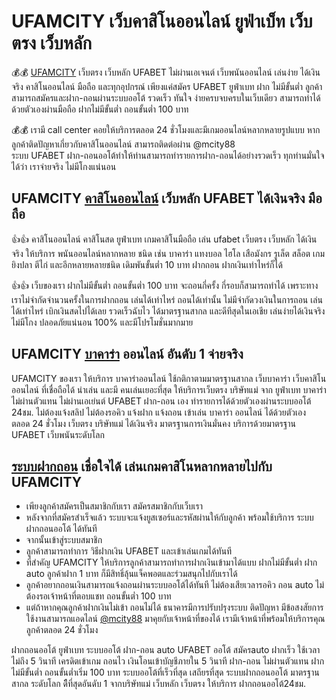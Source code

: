 # UFAMCITY เว็บคาสิโนออนไลน์ ยูฟ่าเบ็ท เว็บตรง เว็บหลัก

💰💰 [UFAMCITY](https://ufamcity.com) เว็บตรง เว็บหลัก UFABET ไม่ผ่านเอเจนต์ เว็บพนันออนไลน์ เล่นง่าย ได้เงินจริง คาสิโนออนไลน์ มือถือ และทุกอุปกรณ์ เพียงแค่สมัคร UFABET ยูฟ่าเบท ฝาก ไม่มีขั้นต่ำ ลูกค้าสามารถสมัครและฝาก-ถอนผ่านระบบออโต้ รวดเร็ว ทันใจ ง่ายครบจบครบในเว็บเดียว สามารถทำได้ด้วยตัวเองผ่านมือถือ ฝากไม่มีขั้นต่ำ ถอนขั้นต่ำ 100 บาท

💰💰 เรามี call center คอยให้บริการตลอด 24 ชั่วโมงและมีเกมออนไลน์หลากหลายรูปแบบ หากลูกค้าติดปัญหาเกี่ยวกับคาสิโนออนไลน์ สามารถติดต่อผ่าน @mcity88  
ระบบ UFABET ฝาก-ถอนออโต้ทำให้ท่านสามารถทำรายการฝาก-ถอนได้อย่างรวดเร็ว ทุกท่านมั่นใจได้ว่า เราจ่ายจริง ไม่มีโกงแน่นอน

## **UFAMCITY** [คาสิโนออนไลน์](https://ufamcity.com) เว็บหลัก UFABET ได้เงินจริง มือถือ

👍👍 คาสิโนออนไลน์ คาสิโนสด ยูฟ่าเบท เกมคาสิโนมือถือ เล่น ufabet เว็บตรง เว็บหลัก ได้เงินจริง ให้บริการ พนันออนไลน์หลากหลาย ชนิด เช่น บาคาร่า แทงบอล ไฮโล เสือมังกร รูเล็ต สล็อต เกมยิงปลา ตีไก่ และอีกหลายหลายชนิด เดิมพันขั้นต่ำ 10 บาท ฝากถอน ฝากเงินเท่าไหร่ก็ได้

👍👍 เว็บของเรา ฝากไม่มีขั้นต่ำ ถอนขั้นต่ำ 100 บาท จะถอนกี่ครั้ง กี่รอบก็สามารถทำได้ เพราะทางเราไม่จำกัดจำนวนครั้งในการฝากถอน เล่นได้เท่าไหร่ ถอนได้เท่านั้น ไม่มีจำกัดวงเงินในการถอน เล่นได้เท่าไหร่ เบิกเงินสดไปได้เลย รวดเร็วฉับไว ได้มาตรฐานสากล และดีทีสุดในเอเชีย เล่นง่ายได้เงินจริง ไม่มีโกง ปลอดภัยแน่นอน 100% และมีโปรโมชั่นมากมาย

## **UFAMCITY** [บาคาร่า](https://ufamcity.com) ออนไลน์ อันดับ 1 จ่ายจริง

UFAMCITY ของเรา ให้บริการ บาคาร่าออนไลน์ ใช้กติกาตามมาตรฐานสากล เว็บบาคาร่า เว็บคาสิโนออนไลน์ ที่เชื่อถือได้ น่าเล่น และมี คนเล่นเยอะที่สุด ให้บริการเว็บตรง บริษัทแม่ จาก ยูฟ่าเบท บาคาร่า ไม่ผ่านตัวแทน ไม่ผ่านเอเย่นต์ UFABET ฝาก-ถอน เอง ทำรายการได้ด้วยตัวเองผ่านระบบออโต้ 24ชม. ไม่ต้องแจ้งสลิป ไม่ต้องรอคิว แจ้งฝาก แจ้งถอน เข้าเล่น บาคาร่า ออนไลน์ ได้ด้วยตัวเอง ตลอด 24 ชั่วโมง เว็บตรง บริษัทแม่ ได้เงินจริง มาตรฐานการเงินมั่นคง บริการด้วยมาตรฐาน UFABET เว็บพนันระดับโลก

## [ระบบฝากถอน](https://ufamcity.com) เชื่อใจได้ เล่นเกมคาสิโนหลากหลายไปกับ **UFAMCITY**

- เพียงลูกค้าสมัครเป็นสมาชิกกับเรา สมัครสมาชิกกับเว็บเรา
- หลังจากที่สมัครสำเร็จแล้ว ระบบจะแจ้งยูสเซอร์และรหัสผ่านให้กับลูกค้า พร้อมใช้บริการ ระบบฝากถอนออโต้ ได้ทันที
- จากนั้นเข้าสู่ระบบสมาชิก
- ลูกค้าสามารถทำการ วิธีฝากเงิน UFABET และเข้าเล่นเกมได้ทันที
- ที่สำคัญ UFAMCITY ให้บริการลูกค้าสามารถทำการฝากเงินเข้ามาได้แบบ ฝากไม่มีขั้นต่ำ ฝาก auto ลูกค้าฝาก 1 บาท ก็มีสิทธิ์ลุ้นแจ็คพอตและร่วมสนุกไปกับเราได้
- ลูกค้าอยากถอนเงินสามารถแจ้งถอนผ่านระบบออโต้ได้ทันที ไม่ต้องเสียเวลารอคิว ถอน auto ไม่ต้องรอเจ้าหน้าที่ตอบแชท ถอนขั้นต่ำ 100 บาท
- แต่ถ้าหากคุณลูกค้าฝากเงินไม่เข้า ถอนไม่ได้ ธนาคารมีการปรับปรุงระบบ ติดปัญหา มีข้อสงสัยการใช้งานสามารถแอดไลน์ [@mcity88](https://line.me/R/ti/p/@mcity88)
มาคุยกับเจ้าหน้าที่ของได้ เรามีเจ้าหน้าที่พร้อมให้บริการคุณลูกค้าตลอด 24 ชั่วโมง

ฝากถอนออโต้ ยูฟ่าเบท ระบบออโต้ ฝาก-ถอน auto UFABET ออโต้ สมัครauto ฝากเร็ว ใช้เวลาไม่ถึง 5 วินาที เครดิตเข้าเกม ถอนไว เงินโอนเข้าบัญชีภายใน 5 วินาที ฝาก-ถอน ไม่ผ่านตัวแทน ฝากไม่มีขั้นต่ำ ถอนขั้นต่ำเริ่ม 100 บาท ระบบออโต้ที่เร็วที่สุด เสถียรที่สุด ระบบฝากถอนออโต้ มาตรฐานสากล ระดับโลก ดีืที่สุดอันดับ 1 จากบริษัทแม่ เว็บหลัก เว็บตรง ให้บริการ ฝากถอนออโต้24ชม.
